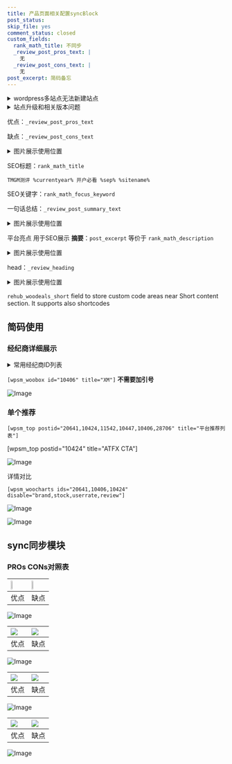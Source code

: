 ```yaml
---
title: 产品页面相关配置syncBlock
post_status: 
skip_file: yes
comment_status: closed
custom_fields:
  rank_math_title: 不同步
  _review_post_pros_text: |
    无
  _review_post_cons_text: |
    无
post_excerpt: 简码备忘
---
```

<details><summary>wordpress多站点无法新建站点</summary>

<li>和报错需要清理cookies一样的原因</li>
<li>wp-config.php里面<code>define( 'SUBDOMAIN_INSTALL', false );//子域名安装</code></li>
<li>新建子站点是用<code>define( 'SUBDOMAIN_INSTALL', true);//子域名安装</code> 完成以后，改成<code>false</code></li>
</details>

<details><summary>站点升级和相关版本问题</summary>

<p>wordpress：5.9.9
woocommerce：7.5.1
出现问题的地方：主题选项里面>><strong>Product layout >>compact style</strong></p>
<p>如何出现没有用过的字段 导致无法保存。先导出配置 然后进行修改，后面再次恢复即可。</p>
<p>出现部分字段无法显示时，需要返回默认布局后，对产品进行保存就好了。</p>
<p></p>
</details>

优点：`_review_post_pros_text`

缺点：`_review_post_cons_text`

<details><summary>图片展示使用位置</summary>

<img src="https://prod-files-secure.s3.us-west-2.amazonaws.com/39ed1227-6d7d-4570-be36-9ccd4a2c4241/f51d3d83-55d4-4bdf-9604-f37ec77ab556/Untitled.png?X-Amz-Algorithm=AWS4-HMAC-SHA256&X-Amz-Content-Sha256=UNSIGNED-PAYLOAD&X-Amz-Credential=ASIAZI2LB466V4P5UYDF%2F20250411%2Fus-west-2%2Fs3%2Faws4_request&X-Amz-Date=20250411T105519Z&X-Amz-Expires=3600&X-Amz-Security-Token=IQoJb3JpZ2luX2VjEEIaCXVzLXdlc3QtMiJIMEYCIQD4na0U0Ko6F6%2BA8tbgioQhfOM3vZF7OuFZ62N77aeZ0gIhAOBURObaXq5Dh%2Bo8N9TWulrQVAyk9IIeWo7zwH%2BxgLrpKogECLv%2F%2F%2F%2F%2F%2F%2F%2F%2F%2FwEQABoMNjM3NDIzMTgzODA1IgxLunVRQy7KrW0d%2Busq3AMO1XWtvlv2%2BxQEDBR9gk9lO7QaQktv7iZDeC39Fn1aT5gYII8JmBGf84ZTPFX8ZcE5Fyz%2FYNxT8GunO58%2BkuspDdcaR8AkpHWZgaGDLA45ZADLxm8%2BzLdk2IRzetZuOZXlhsk0C8UQBtVu9AuaaC2X9PloAMC0HdAuffdiCBwjC%2FuiL22t%2Faerequ9du7GtJDhQo1Hah9kxT09I3xo4cRFRMLJZF9CytLNGkR5rpfEJAPSHcLRyVc56BECVVNjEzKfRP2xBDAkfQvxubhntgzjsQ4eZZ%2FEhiEpqs%2F8dCF1W6%2BrzbQ7ziIBhJFuZHhH01M1IMx0WBkTvQrKR1keUs02UZK1K8m%2BzIM9VuYFIVsZFSnpq62d3ixWy2heMA20NF7uE9BDgml4JmfIb1reo5zZaJscUYGbxc3B8JzZEVxKeAqk6T3Zi%2BjLkOoBNE9pkf0fwT5xtC5ylMbToAG6KKtyQx6pcgSdEACA9Y%2FMni5qDwx3woQjgZe1DrRftLUZWYvro6sMMmoAiphs86g5hQ9ur9nxi%2Fl%2F96g4Mi6rgX3vgI9L1e%2BGY4iY2%2B9RIUFjWzhc3K%2FeUeKJySwyPsD2ZyUHtppYPrRX2gMhrEdRWBt8xcIwNn63waIFkjr5HDC5yeO%2FBjqkAQGUWXL28XYStBmgwLAbu5mkuklFeewSMmTdKDLH9UkHfRAT3EuPkIpOSXyGeIvXIWCYOdCnghkKhWuVE9BwlD0%2BuNjYWmZGtvZ4xIF99jQoosIYkhhN7L5u3WIhfZyEulivoWWdQZIu%2Fh1lQghPyYfjL3ERKkMrF%2BEra56uJ4VDfHTFlk%2BluPRYlCy2BjkC%2FSvk9sJL6g5JQDUHU%2Fkqzg74hdMs&X-Amz-Signature=663fcf712751e6acf7c409d9363304bb0a4fc1c53ed04b63a48ec034a2e0a7e9&X-Amz-SignedHeaders=host&x-id=GetObject" alt="Image">
</details>

SEO标题：`rank_math_title`

`TMGM测评 %currentyear% 开户必看 %sep% %sitename%`

SEO关键字：`rank_math_focus_keyword`

一句话总结：`_review_post_summary_text`

<details><summary>图片展示使用位置</summary>

<img src="https://prod-files-secure.s3.us-west-2.amazonaws.com/39ed1227-6d7d-4570-be36-9ccd4a2c4241/4b96a922-296c-4f4e-8630-d1c870cbce01/Untitled.png?X-Amz-Algorithm=AWS4-HMAC-SHA256&X-Amz-Content-Sha256=UNSIGNED-PAYLOAD&X-Amz-Credential=ASIAZI2LB466XTDOZ63K%2F20250411%2Fus-west-2%2Fs3%2Faws4_request&X-Amz-Date=20250411T105519Z&X-Amz-Expires=3600&X-Amz-Security-Token=IQoJb3JpZ2luX2VjEEIaCXVzLXdlc3QtMiJGMEQCIAecYLLbO2TKFxAhSkJhnljy%2Fe77SHE%2FKkGEns0IqKNCAiALna4Gl3RIiDGzbo%2BRgv3ICB6fn6dxo9jSrIv73K0WeyqIBAi7%2F%2F%2F%2F%2F%2F%2F%2F%2F%2F8BEAAaDDYzNzQyMzE4MzgwNSIMXCJBroD2ZwT22KHSKtwDwmI2%2BXkJfRFaQeNyqW1QihgLPyMLYZdxS0m3edsVPJWLTRWrjYN7r9MPHKtvIPCNtEgqWdKX6XwsfGwA7T1LcVWb6F%2FJ%2FlheUMKbqZBSW5QWYDjJQUz2dbZK%2Bcp93U1Lb2CRgLzFrZSXhhfDPaMwvA9giEoqIAXuFyS02ZIj9ISKEuwfR6udtg0vmG639IsHvs8TOgo1j09iActyjDf6RbWWq1W7mmh6aeEGJJxR4l57eWcANj75C1T1OAfmyX2JUbWzdivVCgU2Wq0uPq35MF4BYDGPMv941jHKdh%2FyX0q3wxBt3y3bjUq2XYdJNXFIj0OYUZ%2B33xIH%2Fioed4KWPftMuJwQR8Lkmqrk7XWA1b4BTFgDxgEBoA3Yhp1EecoFimBCZbFIx6V%2BDstDC97eCnutPj%2F%2BLZiXjl%2BfAjMLCRkZXMMMkFB1MPyYv2ZB6r1awVVonGsLtntER%2B6JWAsaubBSa9gWQ%2BwIpB8VZB3mRWIGCcWdGifNAkEHKdaUfYCEVnDRpyKzb1GDP4TYsGK6%2FyjE%2F4E4WbNscSFmbVZd8X5kzmbUHbVnJdXRXeAwWuSw8IR8Yf%2FKbkHWhsnKmoTyv5bfOyJZsruTMW4A7N0PyuCWTFk%2FbtGZfODM%2B0IwysnjvwY6pgGGR9IEur388O8Trb54zdBnrNrVSOEJzPHtso9jja3P8Ucd9TICL%2BCcAJo8hSTMec71mpYP8jB0s4O94p5wJZNwnwGxUvsMuoZQ2LE5cVFIcg5AK0kmTClQ5aN%2F53pWe4hzNZQ2Ca4cPGpsQrUOtD6rZgUueABhbEdV8eikJ88qTIH96VaW1m9iDbiKfQAT5c2p9CFkod0E9MNqbaFN7dmNLZUKspWg&X-Amz-Signature=1ba2b34b58ef8970c2b288683aa99baf44f1f3e3edf0f9e808fb4be63c7f9578&X-Amz-SignedHeaders=host&x-id=GetObject" alt="Image">
</details>

平台亮点 用于SEO展示 **摘要**：`post_excerpt`  等价于 `rank_math_description`

<details><summary>图片展示使用位置</summary>

<img src="https://prod-files-secure.s3.us-west-2.amazonaws.com/39ed1227-6d7d-4570-be36-9ccd4a2c4241/1ee11f63-b60a-4dfe-a7a7-d58ff23b5d88/Untitled.png?X-Amz-Algorithm=AWS4-HMAC-SHA256&X-Amz-Content-Sha256=UNSIGNED-PAYLOAD&X-Amz-Credential=ASIAZI2LB4664NXCWGEB%2F20250411%2Fus-west-2%2Fs3%2Faws4_request&X-Amz-Date=20250411T105520Z&X-Amz-Expires=3600&X-Amz-Security-Token=IQoJb3JpZ2luX2VjEEIaCXVzLXdlc3QtMiJGMEQCIHNscg%2FkBfjB7N1oMlTJldV1EkAnGiENp6FYtkpwOuoOAiAB54PM8EYXEKKGwjG7hT1rf5uKCXVLeKEMum3dcobFaCqIBAi7%2F%2F%2F%2F%2F%2F%2F%2F%2F%2F8BEAAaDDYzNzQyMzE4MzgwNSIMlgzl4dfXrHQ9EmJLKtwDAmMqpQND1Qy4cjLJx3QA4QZNqEl4PnevpsqnHaE9x0Pqw16ZNd9k9ji6zobvg1mCMCcMs7PEGYMA0HQWRDWXLSWLOSzC3T196mvXwCCGJlF6%2BGu8KF6G%2BVJ5ypHkyoUEDajENWVyGD1lmZHX%2FtBKcpI13vakOve48zbZ9xrZ3tFQ9QNFTLrxqvX7l8cb3hYDL8T58DR6SqxhqvfNLTfT81TCRok118zPLZkissQWCkJpeMtbthg9ZPC8N%2F%2Bc5NXlIfGf2LW167EjJUpOM%2FapDMdsGgOcbaw6uUBhPpkqhmQ3mxktKbU0x0IxXQlSQZoAQn6BMzw%2BMkFEU9aE7qcmbCeIrqt%2FvZ1oilL1oIXtLww%2BS%2BBkX48hbTBN3nYYrNyINLvfInL2z%2BN4YKTULsDeDdpzN1KCOYfuZR34xkhpQ0HizttpX7ntCPZp6Dkluk958Rj98beIteDxYegpDOgCY7KeXEIyg2U2OVVbzMUpSeShleb8hBpkx9S4BI%2Fhb2rJu%2FZj6aHNbva486BSdvZ8nLB50xplIb5XBnad5MlObpyVh0EzOg01XeD7kRqjihQJyFZhiLHPy3rf7YienQKXjT%2BFsVgXGc4GT777YAyJWTYZ6TnTDIWgxzGOelEwv8njvwY6pgE%2FLagtq8T9kGs8pDZuicAuhW6FIkBtNfcntM7OPfrh6KpUdI%2BnO0eTFUx66x%2BYm5scMw1F%2FX95xnnaEwD%2Bua8tOMcXrdREfTXqvCIc93iqjANOF1wMNJxQIoNDKMA2jH9zUbAXd21oSUy%2BzQco7E0nu9m1jQW0s9vnUkMzt28KXPubclGm8B32TO6ZNPiP3J3YQagfeGMD7K5cpEbOpn5O3olFejak&X-Amz-Signature=ada5dfd9d53ddc91d1f373fc68abcc8d83b012431dfce5a9360a15d77aad0d49&X-Amz-SignedHeaders=host&x-id=GetObject" alt="Image">
<img src="https://prod-files-secure.s3.us-west-2.amazonaws.com/39ed1227-6d7d-4570-be36-9ccd4a2c4241/ad4118b5-78d8-4fbe-801e-3b29b5d99c01/Untitled.png?X-Amz-Algorithm=AWS4-HMAC-SHA256&X-Amz-Content-Sha256=UNSIGNED-PAYLOAD&X-Amz-Credential=ASIAZI2LB4664NXCWGEB%2F20250411%2Fus-west-2%2Fs3%2Faws4_request&X-Amz-Date=20250411T105520Z&X-Amz-Expires=3600&X-Amz-Security-Token=IQoJb3JpZ2luX2VjEEIaCXVzLXdlc3QtMiJGMEQCIHNscg%2FkBfjB7N1oMlTJldV1EkAnGiENp6FYtkpwOuoOAiAB54PM8EYXEKKGwjG7hT1rf5uKCXVLeKEMum3dcobFaCqIBAi7%2F%2F%2F%2F%2F%2F%2F%2F%2F%2F8BEAAaDDYzNzQyMzE4MzgwNSIMlgzl4dfXrHQ9EmJLKtwDAmMqpQND1Qy4cjLJx3QA4QZNqEl4PnevpsqnHaE9x0Pqw16ZNd9k9ji6zobvg1mCMCcMs7PEGYMA0HQWRDWXLSWLOSzC3T196mvXwCCGJlF6%2BGu8KF6G%2BVJ5ypHkyoUEDajENWVyGD1lmZHX%2FtBKcpI13vakOve48zbZ9xrZ3tFQ9QNFTLrxqvX7l8cb3hYDL8T58DR6SqxhqvfNLTfT81TCRok118zPLZkissQWCkJpeMtbthg9ZPC8N%2F%2Bc5NXlIfGf2LW167EjJUpOM%2FapDMdsGgOcbaw6uUBhPpkqhmQ3mxktKbU0x0IxXQlSQZoAQn6BMzw%2BMkFEU9aE7qcmbCeIrqt%2FvZ1oilL1oIXtLww%2BS%2BBkX48hbTBN3nYYrNyINLvfInL2z%2BN4YKTULsDeDdpzN1KCOYfuZR34xkhpQ0HizttpX7ntCPZp6Dkluk958Rj98beIteDxYegpDOgCY7KeXEIyg2U2OVVbzMUpSeShleb8hBpkx9S4BI%2Fhb2rJu%2FZj6aHNbva486BSdvZ8nLB50xplIb5XBnad5MlObpyVh0EzOg01XeD7kRqjihQJyFZhiLHPy3rf7YienQKXjT%2BFsVgXGc4GT777YAyJWTYZ6TnTDIWgxzGOelEwv8njvwY6pgE%2FLagtq8T9kGs8pDZuicAuhW6FIkBtNfcntM7OPfrh6KpUdI%2BnO0eTFUx66x%2BYm5scMw1F%2FX95xnnaEwD%2Bua8tOMcXrdREfTXqvCIc93iqjANOF1wMNJxQIoNDKMA2jH9zUbAXd21oSUy%2BzQco7E0nu9m1jQW0s9vnUkMzt28KXPubclGm8B32TO6ZNPiP3J3YQagfeGMD7K5cpEbOpn5O3olFejak&X-Amz-Signature=c72ee60e7bbf54d89e407059164b634cde7905d6757f0e22d2da5ff3f712bdf4&X-Amz-SignedHeaders=host&x-id=GetObject" alt="Image">
<img src="https://prod-files-secure.s3.us-west-2.amazonaws.com/39ed1227-6d7d-4570-be36-9ccd4a2c4241/a38cf7c9-a79c-4b64-9e94-13589fe0758b/Untitled.png?X-Amz-Algorithm=AWS4-HMAC-SHA256&X-Amz-Content-Sha256=UNSIGNED-PAYLOAD&X-Amz-Credential=ASIAZI2LB4664NXCWGEB%2F20250411%2Fus-west-2%2Fs3%2Faws4_request&X-Amz-Date=20250411T105520Z&X-Amz-Expires=3600&X-Amz-Security-Token=IQoJb3JpZ2luX2VjEEIaCXVzLXdlc3QtMiJGMEQCIHNscg%2FkBfjB7N1oMlTJldV1EkAnGiENp6FYtkpwOuoOAiAB54PM8EYXEKKGwjG7hT1rf5uKCXVLeKEMum3dcobFaCqIBAi7%2F%2F%2F%2F%2F%2F%2F%2F%2F%2F8BEAAaDDYzNzQyMzE4MzgwNSIMlgzl4dfXrHQ9EmJLKtwDAmMqpQND1Qy4cjLJx3QA4QZNqEl4PnevpsqnHaE9x0Pqw16ZNd9k9ji6zobvg1mCMCcMs7PEGYMA0HQWRDWXLSWLOSzC3T196mvXwCCGJlF6%2BGu8KF6G%2BVJ5ypHkyoUEDajENWVyGD1lmZHX%2FtBKcpI13vakOve48zbZ9xrZ3tFQ9QNFTLrxqvX7l8cb3hYDL8T58DR6SqxhqvfNLTfT81TCRok118zPLZkissQWCkJpeMtbthg9ZPC8N%2F%2Bc5NXlIfGf2LW167EjJUpOM%2FapDMdsGgOcbaw6uUBhPpkqhmQ3mxktKbU0x0IxXQlSQZoAQn6BMzw%2BMkFEU9aE7qcmbCeIrqt%2FvZ1oilL1oIXtLww%2BS%2BBkX48hbTBN3nYYrNyINLvfInL2z%2BN4YKTULsDeDdpzN1KCOYfuZR34xkhpQ0HizttpX7ntCPZp6Dkluk958Rj98beIteDxYegpDOgCY7KeXEIyg2U2OVVbzMUpSeShleb8hBpkx9S4BI%2Fhb2rJu%2FZj6aHNbva486BSdvZ8nLB50xplIb5XBnad5MlObpyVh0EzOg01XeD7kRqjihQJyFZhiLHPy3rf7YienQKXjT%2BFsVgXGc4GT777YAyJWTYZ6TnTDIWgxzGOelEwv8njvwY6pgE%2FLagtq8T9kGs8pDZuicAuhW6FIkBtNfcntM7OPfrh6KpUdI%2BnO0eTFUx66x%2BYm5scMw1F%2FX95xnnaEwD%2Bua8tOMcXrdREfTXqvCIc93iqjANOF1wMNJxQIoNDKMA2jH9zUbAXd21oSUy%2BzQco7E0nu9m1jQW0s9vnUkMzt28KXPubclGm8B32TO6ZNPiP3J3YQagfeGMD7K5cpEbOpn5O3olFejak&X-Amz-Signature=d672a0ea2b65697b2663d2a29dd7e33fd54525cb2c2a3ea44dce31f4e58bde68&X-Amz-SignedHeaders=host&x-id=GetObject" alt="Image">
<img src="https://prod-files-secure.s3.us-west-2.amazonaws.com/39ed1227-6d7d-4570-be36-9ccd4a2c4241/7da6fc1e-d2ac-42ae-8c75-cb5749aa18f6/Untitled.png?X-Amz-Algorithm=AWS4-HMAC-SHA256&X-Amz-Content-Sha256=UNSIGNED-PAYLOAD&X-Amz-Credential=ASIAZI2LB4664NXCWGEB%2F20250411%2Fus-west-2%2Fs3%2Faws4_request&X-Amz-Date=20250411T105520Z&X-Amz-Expires=3600&X-Amz-Security-Token=IQoJb3JpZ2luX2VjEEIaCXVzLXdlc3QtMiJGMEQCIHNscg%2FkBfjB7N1oMlTJldV1EkAnGiENp6FYtkpwOuoOAiAB54PM8EYXEKKGwjG7hT1rf5uKCXVLeKEMum3dcobFaCqIBAi7%2F%2F%2F%2F%2F%2F%2F%2F%2F%2F8BEAAaDDYzNzQyMzE4MzgwNSIMlgzl4dfXrHQ9EmJLKtwDAmMqpQND1Qy4cjLJx3QA4QZNqEl4PnevpsqnHaE9x0Pqw16ZNd9k9ji6zobvg1mCMCcMs7PEGYMA0HQWRDWXLSWLOSzC3T196mvXwCCGJlF6%2BGu8KF6G%2BVJ5ypHkyoUEDajENWVyGD1lmZHX%2FtBKcpI13vakOve48zbZ9xrZ3tFQ9QNFTLrxqvX7l8cb3hYDL8T58DR6SqxhqvfNLTfT81TCRok118zPLZkissQWCkJpeMtbthg9ZPC8N%2F%2Bc5NXlIfGf2LW167EjJUpOM%2FapDMdsGgOcbaw6uUBhPpkqhmQ3mxktKbU0x0IxXQlSQZoAQn6BMzw%2BMkFEU9aE7qcmbCeIrqt%2FvZ1oilL1oIXtLww%2BS%2BBkX48hbTBN3nYYrNyINLvfInL2z%2BN4YKTULsDeDdpzN1KCOYfuZR34xkhpQ0HizttpX7ntCPZp6Dkluk958Rj98beIteDxYegpDOgCY7KeXEIyg2U2OVVbzMUpSeShleb8hBpkx9S4BI%2Fhb2rJu%2FZj6aHNbva486BSdvZ8nLB50xplIb5XBnad5MlObpyVh0EzOg01XeD7kRqjihQJyFZhiLHPy3rf7YienQKXjT%2BFsVgXGc4GT777YAyJWTYZ6TnTDIWgxzGOelEwv8njvwY6pgE%2FLagtq8T9kGs8pDZuicAuhW6FIkBtNfcntM7OPfrh6KpUdI%2BnO0eTFUx66x%2BYm5scMw1F%2FX95xnnaEwD%2Bua8tOMcXrdREfTXqvCIc93iqjANOF1wMNJxQIoNDKMA2jH9zUbAXd21oSUy%2BzQco7E0nu9m1jQW0s9vnUkMzt28KXPubclGm8B32TO6ZNPiP3J3YQagfeGMD7K5cpEbOpn5O3olFejak&X-Amz-Signature=f4ce42ae2492af8fd9a35142234e428a4adc21def4ebdbfe38b27b8c17e146c1&X-Amz-SignedHeaders=host&x-id=GetObject" alt="Image">
<img src="https://prod-files-secure.s3.us-west-2.amazonaws.com/39ed1227-6d7d-4570-be36-9ccd4a2c4241/7e97f40a-eaee-47f5-b2f9-475f96808fa7/Untitled.png?X-Amz-Algorithm=AWS4-HMAC-SHA256&X-Amz-Content-Sha256=UNSIGNED-PAYLOAD&X-Amz-Credential=ASIAZI2LB4664NXCWGEB%2F20250411%2Fus-west-2%2Fs3%2Faws4_request&X-Amz-Date=20250411T105520Z&X-Amz-Expires=3600&X-Amz-Security-Token=IQoJb3JpZ2luX2VjEEIaCXVzLXdlc3QtMiJGMEQCIHNscg%2FkBfjB7N1oMlTJldV1EkAnGiENp6FYtkpwOuoOAiAB54PM8EYXEKKGwjG7hT1rf5uKCXVLeKEMum3dcobFaCqIBAi7%2F%2F%2F%2F%2F%2F%2F%2F%2F%2F8BEAAaDDYzNzQyMzE4MzgwNSIMlgzl4dfXrHQ9EmJLKtwDAmMqpQND1Qy4cjLJx3QA4QZNqEl4PnevpsqnHaE9x0Pqw16ZNd9k9ji6zobvg1mCMCcMs7PEGYMA0HQWRDWXLSWLOSzC3T196mvXwCCGJlF6%2BGu8KF6G%2BVJ5ypHkyoUEDajENWVyGD1lmZHX%2FtBKcpI13vakOve48zbZ9xrZ3tFQ9QNFTLrxqvX7l8cb3hYDL8T58DR6SqxhqvfNLTfT81TCRok118zPLZkissQWCkJpeMtbthg9ZPC8N%2F%2Bc5NXlIfGf2LW167EjJUpOM%2FapDMdsGgOcbaw6uUBhPpkqhmQ3mxktKbU0x0IxXQlSQZoAQn6BMzw%2BMkFEU9aE7qcmbCeIrqt%2FvZ1oilL1oIXtLww%2BS%2BBkX48hbTBN3nYYrNyINLvfInL2z%2BN4YKTULsDeDdpzN1KCOYfuZR34xkhpQ0HizttpX7ntCPZp6Dkluk958Rj98beIteDxYegpDOgCY7KeXEIyg2U2OVVbzMUpSeShleb8hBpkx9S4BI%2Fhb2rJu%2FZj6aHNbva486BSdvZ8nLB50xplIb5XBnad5MlObpyVh0EzOg01XeD7kRqjihQJyFZhiLHPy3rf7YienQKXjT%2BFsVgXGc4GT777YAyJWTYZ6TnTDIWgxzGOelEwv8njvwY6pgE%2FLagtq8T9kGs8pDZuicAuhW6FIkBtNfcntM7OPfrh6KpUdI%2BnO0eTFUx66x%2BYm5scMw1F%2FX95xnnaEwD%2Bua8tOMcXrdREfTXqvCIc93iqjANOF1wMNJxQIoNDKMA2jH9zUbAXd21oSUy%2BzQco7E0nu9m1jQW0s9vnUkMzt28KXPubclGm8B32TO6ZNPiP3J3YQagfeGMD7K5cpEbOpn5O3olFejak&X-Amz-Signature=e614404f90826f0310f166901c3d9de70dacfdb4242138fdadffbf5ea02602d9&X-Amz-SignedHeaders=host&x-id=GetObject" alt="Image">
</details>

head：`_review_heading`

<details><summary>图片展示使用位置</summary>

<img src="https://prod-files-secure.s3.us-west-2.amazonaws.com/39ed1227-6d7d-4570-be36-9ccd4a2c4241/3a4650ad-9887-415c-889a-edd51fa54f27/Untitled.png?X-Amz-Algorithm=AWS4-HMAC-SHA256&X-Amz-Content-Sha256=UNSIGNED-PAYLOAD&X-Amz-Credential=ASIAZI2LB4663OZEKBWG%2F20250411%2Fus-west-2%2Fs3%2Faws4_request&X-Amz-Date=20250411T105520Z&X-Amz-Expires=3600&X-Amz-Security-Token=IQoJb3JpZ2luX2VjEEIaCXVzLXdlc3QtMiJHMEUCIQC9%2FO947LCEKwCsvKP%2FkN40JWD6qylqdpG6ii3cCAz85QIgMvPO5esyoQar7rXua5oSwDgTGtRz%2B3UcFDlKo2XX4EEqiAQIu%2F%2F%2F%2F%2F%2F%2F%2F%2F%2F%2FARAAGgw2Mzc0MjMxODM4MDUiDBp8IPjch3HYhdgpiircA0Dc17vwofGNFcXJyEPjAR5PfxJePPQdoG5NDKm%2FJBWHGfPhtPdzPnY7qrDETdE1XDNiAvrYHZnmxWuoCS9lxJajfdtCE6trnJxgLEXiZmUI1smlQvu6197bODNmeWFaO8jhtC66vqDyH856yzIvh7ZIDQeFS4pDGwv%2BgIlyJ6mdpsh4K6Ngh9jW4EJO4a7fngdlZefAZU%2BXJxaNROp6zgKPqkucouOhxyfOYcY2rh4mpkOyaLSZDlOelrHkzXtdtbJHCef0J92UDRdVTowUFLt%2BaKUQ3ncm5YGzDoLYNuiSGPV%2BY3bvhJqKj6bfsryykFTsOR3Lc92VB4Gv6SeJvoJteSvYI1Vhj1%2F2EebQMUxgxYFMg12MH3Havjutn%2FkKRj0zrw5Obr0inZ9gyCLueCZVsY3xgiTxjGZ%2FzlsPedDQpZQjixjaK4mC5jla7X2EY996ux5rZmlEMzCwJk1TRhaXEBGcqFcBu9FIXt0WI6yRHd58jpLxB7adqD2%2Bc7ZKZjWQxXi%2BZsIy0Uq7zyu3K%2FZOkwi%2B8VLo0vMKYUQL3Ug%2BPnh7jSwb9XjWfByTg44tEx4lUidSNZ2KQqTsHEnUk%2BvoT21QFzMQWoh%2B4a3iQbiuCHpLQ8VaLu5oW6AuMIrJ478GOqUBT8CsuDINARc3crC8eKvZRwAuOPCdD%2Fs5i0EuYWTNVu04N5%2BZTsB3H3KmvzxnbE0aOsiCc49gjra%2BrdYqT420bEcjsXfg2pBH8pz3fK%2Fs1d8Rf%2FuTY4UcPLnJ3NG6tBu6qyrvlJubkA7MRNvqldqOahgzQe%2B4T7bhfW8fl%2BtPvTZ86AIojuobE304psYbrpiyY0%2FFvs%2BYqBv1QGn17bg9m7GWqkL1&X-Amz-Signature=96ef342a21e76b6cfc864f3419838ea2749cbf68439b2e88d5df884a914a10ab&X-Amz-SignedHeaders=host&x-id=GetObject" alt="Image">
</details>

`rehub_woodeals_short`	field to store custom code areas near Short content section. It supports also shortcodes



## 简码使用

### 经纪商详细展示

<details><summary>常用经纪商ID列表</summary>

<pre><code class="php">嘉盛 ===> 20641  [wpsm_woobox id="20641" title="嘉盛"]
易信easymarkets ===> 11542  [wpsm_woobox id="11542" title="易信easymarkets"]
ATFX外汇 ===> 10424  [wpsm_woobox id="10424" title="ATFX"]
XM ===> 10406  [wpsm_woobox id="10406" title="XM"]
TMGM ===> 29622  [wpsm_woobox id="29622" title="TMGM"]
HYCM ===> 10447  [wpsm_woobox id="10447" title="HYCM"]
fpmarkets澳福外汇 ===> 20639  [wpsm_woobox id="20639" title="fpmarkets澳福外汇"]</code></pre>
</details>

`[wpsm_woobox id="10406" title="XM"]` **不需要加引号**

![Image](https://prod-files-secure.s3.us-west-2.amazonaws.com/39ed1227-6d7d-4570-be36-9ccd4a2c4241/4f898f9d-0fa7-4e43-acd3-ac6bc7be575a/Untitled.png?X-Amz-Algorithm=AWS4-HMAC-SHA256&X-Amz-Content-Sha256=UNSIGNED-PAYLOAD&X-Amz-Credential=ASIAZI2LB4663VK6C7TJ%2F20250411%2Fus-west-2%2Fs3%2Faws4_request&X-Amz-Date=20250411T105517Z&X-Amz-Expires=3600&X-Amz-Security-Token=IQoJb3JpZ2luX2VjEEIaCXVzLXdlc3QtMiJHMEUCIFICxHc2ade3%2F%2FvXhXSGrnz4bM3IpO77vI%2BEczE%2BQQQ1AiEAtt7XjbfeP5p1xm9EruEoIeh0MGgKe7w3VKoxBi2gCo4qiAQIu%2F%2F%2F%2F%2F%2F%2F%2F%2F%2F%2FARAAGgw2Mzc0MjMxODM4MDUiDP7l1v11P0lP4vnBByrcA0oaiyT%2BD%2FJRWWzwI2AOh4lD3LSU%2Far5qJhvTIvCzzN6xhfy%2FyzKiKA6DwbYOK99IRs2R1J3o0qbymuX98JaKHWuakBAJiqhwPE3Ps%2FxLeVLGPMVOlzoPeATPTlHH0QGAfPAF9wxsCx1h9f%2FKg%2FmvyE4Q0N4UZDDRFJjnBNzGh%2B5WNkGQ7gIZe3ungBpust50yea8cbydgScMAgl3vhqKqTGUPc4B1N72o5TFWSCB3u0gMgguOkWh6y0RpGDupsIoqAdMriQ4eYBP%2F0tBWT5oM%2Fj4bPGxzK7YYQ5D9BUzr9Wc4mWBzsw%2BuZjzfZ%2FlWg0w9Feu8eVRRvPPaQaBjCIs19AMSXfFgrnu26qZiLn340NVq2mKgzyx0A5l854zFk0i%2FsNlR%2BVLeYwJ7rL0jC3WmHG238OJQmK0v37h3iP%2BmwgPpjkDAJ6rgUKaXLIWhnp1WKrTpscRJa0OrA%2BZeUP7NBt73gsj8IZ11T%2BU%2Fj6w7FqT3JC2rPCwNpb5zPykVhA6EmBj115AWP%2BbRNrezUL7kxKGbDWa3mlOSazI63mhRmQups1W74nywthtN65aw8hMNMc4tW2j9n34%2BuexsPSk%2FPJJ%2BeFdGJmma1sEPZVA7v1rJGDN1dlzfJq%2FZz5MIvJ478GOqUBjL1oe%2FN5mzxV3LxRBKfy5GJoclKZFgs%2BWzOBwGTtDnMBj%2BJHUu8wQXFWwWly%2B%2FKSuw8UK4Q4juqop9y4AqQi2ZXmKP79GTKvgvEdHXFbAZ84VvyoLkR30E43MSDJFM6wkBB8RQ0Ji1kSFDISv%2FIoFMBRgBqkAMXuJdaWTxEGIzGLAUQq4B6RUo25JPANM0J9Xy211g6Z1fiyyWjoi2QPviYulsay&X-Amz-Signature=631f125f6f6dc77f2442ff97a741408248e6f4a0e4b64068e59e7e6c4fb0cf24&X-Amz-SignedHeaders=host&x-id=GetObject)

### 单个推荐
`[wpsm_top postid="20641,10424,11542,10447,10406,28706" title="平台推荐列表"]`

[wpsm_top postid="10424" title="ATFX CTA"]

![Image](https://prod-files-secure.s3.us-west-2.amazonaws.com/39ed1227-6d7d-4570-be36-9ccd4a2c4241/5ac620dc-51a8-48b6-b55d-91f47299193c/Untitled.png?X-Amz-Algorithm=AWS4-HMAC-SHA256&X-Amz-Content-Sha256=UNSIGNED-PAYLOAD&X-Amz-Credential=ASIAZI2LB4663VK6C7TJ%2F20250411%2Fus-west-2%2Fs3%2Faws4_request&X-Amz-Date=20250411T105517Z&X-Amz-Expires=3600&X-Amz-Security-Token=IQoJb3JpZ2luX2VjEEIaCXVzLXdlc3QtMiJHMEUCIFICxHc2ade3%2F%2FvXhXSGrnz4bM3IpO77vI%2BEczE%2BQQQ1AiEAtt7XjbfeP5p1xm9EruEoIeh0MGgKe7w3VKoxBi2gCo4qiAQIu%2F%2F%2F%2F%2F%2F%2F%2F%2F%2F%2FARAAGgw2Mzc0MjMxODM4MDUiDP7l1v11P0lP4vnBByrcA0oaiyT%2BD%2FJRWWzwI2AOh4lD3LSU%2Far5qJhvTIvCzzN6xhfy%2FyzKiKA6DwbYOK99IRs2R1J3o0qbymuX98JaKHWuakBAJiqhwPE3Ps%2FxLeVLGPMVOlzoPeATPTlHH0QGAfPAF9wxsCx1h9f%2FKg%2FmvyE4Q0N4UZDDRFJjnBNzGh%2B5WNkGQ7gIZe3ungBpust50yea8cbydgScMAgl3vhqKqTGUPc4B1N72o5TFWSCB3u0gMgguOkWh6y0RpGDupsIoqAdMriQ4eYBP%2F0tBWT5oM%2Fj4bPGxzK7YYQ5D9BUzr9Wc4mWBzsw%2BuZjzfZ%2FlWg0w9Feu8eVRRvPPaQaBjCIs19AMSXfFgrnu26qZiLn340NVq2mKgzyx0A5l854zFk0i%2FsNlR%2BVLeYwJ7rL0jC3WmHG238OJQmK0v37h3iP%2BmwgPpjkDAJ6rgUKaXLIWhnp1WKrTpscRJa0OrA%2BZeUP7NBt73gsj8IZ11T%2BU%2Fj6w7FqT3JC2rPCwNpb5zPykVhA6EmBj115AWP%2BbRNrezUL7kxKGbDWa3mlOSazI63mhRmQups1W74nywthtN65aw8hMNMc4tW2j9n34%2BuexsPSk%2FPJJ%2BeFdGJmma1sEPZVA7v1rJGDN1dlzfJq%2FZz5MIvJ478GOqUBjL1oe%2FN5mzxV3LxRBKfy5GJoclKZFgs%2BWzOBwGTtDnMBj%2BJHUu8wQXFWwWly%2B%2FKSuw8UK4Q4juqop9y4AqQi2ZXmKP79GTKvgvEdHXFbAZ84VvyoLkR30E43MSDJFM6wkBB8RQ0Ji1kSFDISv%2FIoFMBRgBqkAMXuJdaWTxEGIzGLAUQq4B6RUo25JPANM0J9Xy211g6Z1fiyyWjoi2QPviYulsay&X-Amz-Signature=b71c3134e03b48543dafefcbd06f671309e484e861fb9feff9d8678f2d6f0120&X-Amz-SignedHeaders=host&x-id=GetObject)

详情对比

`[wpsm_woocharts ids="20641,10406,10424" disable="brand,stock,userrate,review"]`

![Image](https://prod-files-secure.s3.us-west-2.amazonaws.com/39ed1227-6d7d-4570-be36-9ccd4a2c4241/bf3ba45f-b9f3-4295-8aef-b4a495fd25f4/Untitled.png?X-Amz-Algorithm=AWS4-HMAC-SHA256&X-Amz-Content-Sha256=UNSIGNED-PAYLOAD&X-Amz-Credential=ASIAZI2LB4663VK6C7TJ%2F20250411%2Fus-west-2%2Fs3%2Faws4_request&X-Amz-Date=20250411T105517Z&X-Amz-Expires=3600&X-Amz-Security-Token=IQoJb3JpZ2luX2VjEEIaCXVzLXdlc3QtMiJHMEUCIFICxHc2ade3%2F%2FvXhXSGrnz4bM3IpO77vI%2BEczE%2BQQQ1AiEAtt7XjbfeP5p1xm9EruEoIeh0MGgKe7w3VKoxBi2gCo4qiAQIu%2F%2F%2F%2F%2F%2F%2F%2F%2F%2F%2FARAAGgw2Mzc0MjMxODM4MDUiDP7l1v11P0lP4vnBByrcA0oaiyT%2BD%2FJRWWzwI2AOh4lD3LSU%2Far5qJhvTIvCzzN6xhfy%2FyzKiKA6DwbYOK99IRs2R1J3o0qbymuX98JaKHWuakBAJiqhwPE3Ps%2FxLeVLGPMVOlzoPeATPTlHH0QGAfPAF9wxsCx1h9f%2FKg%2FmvyE4Q0N4UZDDRFJjnBNzGh%2B5WNkGQ7gIZe3ungBpust50yea8cbydgScMAgl3vhqKqTGUPc4B1N72o5TFWSCB3u0gMgguOkWh6y0RpGDupsIoqAdMriQ4eYBP%2F0tBWT5oM%2Fj4bPGxzK7YYQ5D9BUzr9Wc4mWBzsw%2BuZjzfZ%2FlWg0w9Feu8eVRRvPPaQaBjCIs19AMSXfFgrnu26qZiLn340NVq2mKgzyx0A5l854zFk0i%2FsNlR%2BVLeYwJ7rL0jC3WmHG238OJQmK0v37h3iP%2BmwgPpjkDAJ6rgUKaXLIWhnp1WKrTpscRJa0OrA%2BZeUP7NBt73gsj8IZ11T%2BU%2Fj6w7FqT3JC2rPCwNpb5zPykVhA6EmBj115AWP%2BbRNrezUL7kxKGbDWa3mlOSazI63mhRmQups1W74nywthtN65aw8hMNMc4tW2j9n34%2BuexsPSk%2FPJJ%2BeFdGJmma1sEPZVA7v1rJGDN1dlzfJq%2FZz5MIvJ478GOqUBjL1oe%2FN5mzxV3LxRBKfy5GJoclKZFgs%2BWzOBwGTtDnMBj%2BJHUu8wQXFWwWly%2B%2FKSuw8UK4Q4juqop9y4AqQi2ZXmKP79GTKvgvEdHXFbAZ84VvyoLkR30E43MSDJFM6wkBB8RQ0Ji1kSFDISv%2FIoFMBRgBqkAMXuJdaWTxEGIzGLAUQq4B6RUo25JPANM0J9Xy211g6Z1fiyyWjoi2QPviYulsay&X-Amz-Signature=5a5372e51e5f0e1d3463523e5c603bf7eeaa1feac9a90a64f52a8d4f6793d600&X-Amz-SignedHeaders=host&x-id=GetObject)

![Image](https://prod-files-secure.s3.us-west-2.amazonaws.com/39ed1227-6d7d-4570-be36-9ccd4a2c4241/30bc56ef-f383-4b48-9768-2ebc9e436ec0/Untitled.png?X-Amz-Algorithm=AWS4-HMAC-SHA256&X-Amz-Content-Sha256=UNSIGNED-PAYLOAD&X-Amz-Credential=ASIAZI2LB4663VK6C7TJ%2F20250411%2Fus-west-2%2Fs3%2Faws4_request&X-Amz-Date=20250411T105517Z&X-Amz-Expires=3600&X-Amz-Security-Token=IQoJb3JpZ2luX2VjEEIaCXVzLXdlc3QtMiJHMEUCIFICxHc2ade3%2F%2FvXhXSGrnz4bM3IpO77vI%2BEczE%2BQQQ1AiEAtt7XjbfeP5p1xm9EruEoIeh0MGgKe7w3VKoxBi2gCo4qiAQIu%2F%2F%2F%2F%2F%2F%2F%2F%2F%2F%2FARAAGgw2Mzc0MjMxODM4MDUiDP7l1v11P0lP4vnBByrcA0oaiyT%2BD%2FJRWWzwI2AOh4lD3LSU%2Far5qJhvTIvCzzN6xhfy%2FyzKiKA6DwbYOK99IRs2R1J3o0qbymuX98JaKHWuakBAJiqhwPE3Ps%2FxLeVLGPMVOlzoPeATPTlHH0QGAfPAF9wxsCx1h9f%2FKg%2FmvyE4Q0N4UZDDRFJjnBNzGh%2B5WNkGQ7gIZe3ungBpust50yea8cbydgScMAgl3vhqKqTGUPc4B1N72o5TFWSCB3u0gMgguOkWh6y0RpGDupsIoqAdMriQ4eYBP%2F0tBWT5oM%2Fj4bPGxzK7YYQ5D9BUzr9Wc4mWBzsw%2BuZjzfZ%2FlWg0w9Feu8eVRRvPPaQaBjCIs19AMSXfFgrnu26qZiLn340NVq2mKgzyx0A5l854zFk0i%2FsNlR%2BVLeYwJ7rL0jC3WmHG238OJQmK0v37h3iP%2BmwgPpjkDAJ6rgUKaXLIWhnp1WKrTpscRJa0OrA%2BZeUP7NBt73gsj8IZ11T%2BU%2Fj6w7FqT3JC2rPCwNpb5zPykVhA6EmBj115AWP%2BbRNrezUL7kxKGbDWa3mlOSazI63mhRmQups1W74nywthtN65aw8hMNMc4tW2j9n34%2BuexsPSk%2FPJJ%2BeFdGJmma1sEPZVA7v1rJGDN1dlzfJq%2FZz5MIvJ478GOqUBjL1oe%2FN5mzxV3LxRBKfy5GJoclKZFgs%2BWzOBwGTtDnMBj%2BJHUu8wQXFWwWly%2B%2FKSuw8UK4Q4juqop9y4AqQi2ZXmKP79GTKvgvEdHXFbAZ84VvyoLkR30E43MSDJFM6wkBB8RQ0Ji1kSFDISv%2FIoFMBRgBqkAMXuJdaWTxEGIzGLAUQq4B6RUo25JPANM0J9Xy211g6Z1fiyyWjoi2QPviYulsay&X-Amz-Signature=a70d100332d6694b174c7750e050daa5d812d3f4fe86d8aec97bf922051b16e2&X-Amz-SignedHeaders=host&x-id=GetObject)

## sync同步模块

### PROs CONs对照表

| <img src="https://cdn.ifttt.fun/gh/jarlin8/OSS@main/icons/customize/pros.svg" height="auto" width="37.3%"> | <img src="https://cdn.ifttt.fun/gh/jarlin8/OSS@main/icons/customize/cons.svg" height="auto" width="28.8%"> |
| :--- | :--- |
| 优点 | 缺点 |

![Image](https://prod-files-secure.s3.us-west-2.amazonaws.com/39ed1227-6d7d-4570-be36-9ccd4a2c4241/8742b755-dfb5-4004-9a5f-d6e561664bd8/Untitled.png?X-Amz-Algorithm=AWS4-HMAC-SHA256&X-Amz-Content-Sha256=UNSIGNED-PAYLOAD&X-Amz-Credential=ASIAZI2LB4663VK6C7TJ%2F20250411%2Fus-west-2%2Fs3%2Faws4_request&X-Amz-Date=20250411T105517Z&X-Amz-Expires=3600&X-Amz-Security-Token=IQoJb3JpZ2luX2VjEEIaCXVzLXdlc3QtMiJHMEUCIFICxHc2ade3%2F%2FvXhXSGrnz4bM3IpO77vI%2BEczE%2BQQQ1AiEAtt7XjbfeP5p1xm9EruEoIeh0MGgKe7w3VKoxBi2gCo4qiAQIu%2F%2F%2F%2F%2F%2F%2F%2F%2F%2F%2FARAAGgw2Mzc0MjMxODM4MDUiDP7l1v11P0lP4vnBByrcA0oaiyT%2BD%2FJRWWzwI2AOh4lD3LSU%2Far5qJhvTIvCzzN6xhfy%2FyzKiKA6DwbYOK99IRs2R1J3o0qbymuX98JaKHWuakBAJiqhwPE3Ps%2FxLeVLGPMVOlzoPeATPTlHH0QGAfPAF9wxsCx1h9f%2FKg%2FmvyE4Q0N4UZDDRFJjnBNzGh%2B5WNkGQ7gIZe3ungBpust50yea8cbydgScMAgl3vhqKqTGUPc4B1N72o5TFWSCB3u0gMgguOkWh6y0RpGDupsIoqAdMriQ4eYBP%2F0tBWT5oM%2Fj4bPGxzK7YYQ5D9BUzr9Wc4mWBzsw%2BuZjzfZ%2FlWg0w9Feu8eVRRvPPaQaBjCIs19AMSXfFgrnu26qZiLn340NVq2mKgzyx0A5l854zFk0i%2FsNlR%2BVLeYwJ7rL0jC3WmHG238OJQmK0v37h3iP%2BmwgPpjkDAJ6rgUKaXLIWhnp1WKrTpscRJa0OrA%2BZeUP7NBt73gsj8IZ11T%2BU%2Fj6w7FqT3JC2rPCwNpb5zPykVhA6EmBj115AWP%2BbRNrezUL7kxKGbDWa3mlOSazI63mhRmQups1W74nywthtN65aw8hMNMc4tW2j9n34%2BuexsPSk%2FPJJ%2BeFdGJmma1sEPZVA7v1rJGDN1dlzfJq%2FZz5MIvJ478GOqUBjL1oe%2FN5mzxV3LxRBKfy5GJoclKZFgs%2BWzOBwGTtDnMBj%2BJHUu8wQXFWwWly%2B%2FKSuw8UK4Q4juqop9y4AqQi2ZXmKP79GTKvgvEdHXFbAZ84VvyoLkR30E43MSDJFM6wkBB8RQ0Ji1kSFDISv%2FIoFMBRgBqkAMXuJdaWTxEGIzGLAUQq4B6RUo25JPANM0J9Xy211g6Z1fiyyWjoi2QPviYulsay&X-Amz-Signature=643bddfecd297269b4691fa365ff38d7064e9bf7164e4ea92a7a9c2bd3998b16&X-Amz-SignedHeaders=host&x-id=GetObject)

| <img src="https://cdn.ifttt.fun/gh/jarlin8/OSS@main/icons/customize/pros1.svg" height="auto"> | <img src="https://cdn.ifttt.fun/gh/jarlin8/OSS@main/icons/customize/cons1.svg" height="auto"> |
| :--- | :--- |
| 优点 | 缺点 |

![Image](https://prod-files-secure.s3.us-west-2.amazonaws.com/39ed1227-6d7d-4570-be36-9ccd4a2c4241/806358f8-c9c4-4e17-bb35-c6c76a5397a5/Untitled.png?X-Amz-Algorithm=AWS4-HMAC-SHA256&X-Amz-Content-Sha256=UNSIGNED-PAYLOAD&X-Amz-Credential=ASIAZI2LB4663VK6C7TJ%2F20250411%2Fus-west-2%2Fs3%2Faws4_request&X-Amz-Date=20250411T105516Z&X-Amz-Expires=3600&X-Amz-Security-Token=IQoJb3JpZ2luX2VjEEIaCXVzLXdlc3QtMiJHMEUCIFICxHc2ade3%2F%2FvXhXSGrnz4bM3IpO77vI%2BEczE%2BQQQ1AiEAtt7XjbfeP5p1xm9EruEoIeh0MGgKe7w3VKoxBi2gCo4qiAQIu%2F%2F%2F%2F%2F%2F%2F%2F%2F%2F%2FARAAGgw2Mzc0MjMxODM4MDUiDP7l1v11P0lP4vnBByrcA0oaiyT%2BD%2FJRWWzwI2AOh4lD3LSU%2Far5qJhvTIvCzzN6xhfy%2FyzKiKA6DwbYOK99IRs2R1J3o0qbymuX98JaKHWuakBAJiqhwPE3Ps%2FxLeVLGPMVOlzoPeATPTlHH0QGAfPAF9wxsCx1h9f%2FKg%2FmvyE4Q0N4UZDDRFJjnBNzGh%2B5WNkGQ7gIZe3ungBpust50yea8cbydgScMAgl3vhqKqTGUPc4B1N72o5TFWSCB3u0gMgguOkWh6y0RpGDupsIoqAdMriQ4eYBP%2F0tBWT5oM%2Fj4bPGxzK7YYQ5D9BUzr9Wc4mWBzsw%2BuZjzfZ%2FlWg0w9Feu8eVRRvPPaQaBjCIs19AMSXfFgrnu26qZiLn340NVq2mKgzyx0A5l854zFk0i%2FsNlR%2BVLeYwJ7rL0jC3WmHG238OJQmK0v37h3iP%2BmwgPpjkDAJ6rgUKaXLIWhnp1WKrTpscRJa0OrA%2BZeUP7NBt73gsj8IZ11T%2BU%2Fj6w7FqT3JC2rPCwNpb5zPykVhA6EmBj115AWP%2BbRNrezUL7kxKGbDWa3mlOSazI63mhRmQups1W74nywthtN65aw8hMNMc4tW2j9n34%2BuexsPSk%2FPJJ%2BeFdGJmma1sEPZVA7v1rJGDN1dlzfJq%2FZz5MIvJ478GOqUBjL1oe%2FN5mzxV3LxRBKfy5GJoclKZFgs%2BWzOBwGTtDnMBj%2BJHUu8wQXFWwWly%2B%2FKSuw8UK4Q4juqop9y4AqQi2ZXmKP79GTKvgvEdHXFbAZ84VvyoLkR30E43MSDJFM6wkBB8RQ0Ji1kSFDISv%2FIoFMBRgBqkAMXuJdaWTxEGIzGLAUQq4B6RUo25JPANM0J9Xy211g6Z1fiyyWjoi2QPviYulsay&X-Amz-Signature=a11066a602fcadb7fa03a14a6876ff752eeeaf7fdcaf2decbec1f358725e3989&X-Amz-SignedHeaders=host&x-id=GetObject)

| <img src="https://cdn.ifttt.fun/gh/jarlin8/OSS@main/icons/customize/pros2.svg" height="auto"> | <img src="https://cdn.ifttt.fun/gh/jarlin8/OSS@main/icons/customize/cons2.svg" height="auto"> |
| :--- | :--- |
| 优点 | 缺点 |

![Image](https://prod-files-secure.s3.us-west-2.amazonaws.com/39ed1227-6d7d-4570-be36-9ccd4a2c4241/a9245ec9-70dd-4005-b534-0d54315fc5f3/Untitled.png?X-Amz-Algorithm=AWS4-HMAC-SHA256&X-Amz-Content-Sha256=UNSIGNED-PAYLOAD&X-Amz-Credential=ASIAZI2LB4663VK6C7TJ%2F20250411%2Fus-west-2%2Fs3%2Faws4_request&X-Amz-Date=20250411T105517Z&X-Amz-Expires=3600&X-Amz-Security-Token=IQoJb3JpZ2luX2VjEEIaCXVzLXdlc3QtMiJHMEUCIFICxHc2ade3%2F%2FvXhXSGrnz4bM3IpO77vI%2BEczE%2BQQQ1AiEAtt7XjbfeP5p1xm9EruEoIeh0MGgKe7w3VKoxBi2gCo4qiAQIu%2F%2F%2F%2F%2F%2F%2F%2F%2F%2F%2FARAAGgw2Mzc0MjMxODM4MDUiDP7l1v11P0lP4vnBByrcA0oaiyT%2BD%2FJRWWzwI2AOh4lD3LSU%2Far5qJhvTIvCzzN6xhfy%2FyzKiKA6DwbYOK99IRs2R1J3o0qbymuX98JaKHWuakBAJiqhwPE3Ps%2FxLeVLGPMVOlzoPeATPTlHH0QGAfPAF9wxsCx1h9f%2FKg%2FmvyE4Q0N4UZDDRFJjnBNzGh%2B5WNkGQ7gIZe3ungBpust50yea8cbydgScMAgl3vhqKqTGUPc4B1N72o5TFWSCB3u0gMgguOkWh6y0RpGDupsIoqAdMriQ4eYBP%2F0tBWT5oM%2Fj4bPGxzK7YYQ5D9BUzr9Wc4mWBzsw%2BuZjzfZ%2FlWg0w9Feu8eVRRvPPaQaBjCIs19AMSXfFgrnu26qZiLn340NVq2mKgzyx0A5l854zFk0i%2FsNlR%2BVLeYwJ7rL0jC3WmHG238OJQmK0v37h3iP%2BmwgPpjkDAJ6rgUKaXLIWhnp1WKrTpscRJa0OrA%2BZeUP7NBt73gsj8IZ11T%2BU%2Fj6w7FqT3JC2rPCwNpb5zPykVhA6EmBj115AWP%2BbRNrezUL7kxKGbDWa3mlOSazI63mhRmQups1W74nywthtN65aw8hMNMc4tW2j9n34%2BuexsPSk%2FPJJ%2BeFdGJmma1sEPZVA7v1rJGDN1dlzfJq%2FZz5MIvJ478GOqUBjL1oe%2FN5mzxV3LxRBKfy5GJoclKZFgs%2BWzOBwGTtDnMBj%2BJHUu8wQXFWwWly%2B%2FKSuw8UK4Q4juqop9y4AqQi2ZXmKP79GTKvgvEdHXFbAZ84VvyoLkR30E43MSDJFM6wkBB8RQ0Ji1kSFDISv%2FIoFMBRgBqkAMXuJdaWTxEGIzGLAUQq4B6RUo25JPANM0J9Xy211g6Z1fiyyWjoi2QPviYulsay&X-Amz-Signature=3f204047e6b6a50787a1815e5a554fec52500e3324720a4fb383bac1d1587ea1&X-Amz-SignedHeaders=host&x-id=GetObject)

| <img src="https://cdn.ifttt.fun/gh/jarlin8/OSS@main/icons/customize/pros3.svg" height="auto"> | <img src="https://cdn.ifttt.fun/gh/jarlin8/OSS@main/icons/customize/cons3.svg" height="auto"> |
| :--- | :--- |
| 优点 | 缺点 |

![Image](https://prod-files-secure.s3.us-west-2.amazonaws.com/39ed1227-6d7d-4570-be36-9ccd4a2c4241/e1e580a2-2e5c-4780-9ff4-19c318fc2284/Untitled.png?X-Amz-Algorithm=AWS4-HMAC-SHA256&X-Amz-Content-Sha256=UNSIGNED-PAYLOAD&X-Amz-Credential=ASIAZI2LB4663VK6C7TJ%2F20250411%2Fus-west-2%2Fs3%2Faws4_request&X-Amz-Date=20250411T105516Z&X-Amz-Expires=3600&X-Amz-Security-Token=IQoJb3JpZ2luX2VjEEIaCXVzLXdlc3QtMiJHMEUCIFICxHc2ade3%2F%2FvXhXSGrnz4bM3IpO77vI%2BEczE%2BQQQ1AiEAtt7XjbfeP5p1xm9EruEoIeh0MGgKe7w3VKoxBi2gCo4qiAQIu%2F%2F%2F%2F%2F%2F%2F%2F%2F%2F%2FARAAGgw2Mzc0MjMxODM4MDUiDP7l1v11P0lP4vnBByrcA0oaiyT%2BD%2FJRWWzwI2AOh4lD3LSU%2Far5qJhvTIvCzzN6xhfy%2FyzKiKA6DwbYOK99IRs2R1J3o0qbymuX98JaKHWuakBAJiqhwPE3Ps%2FxLeVLGPMVOlzoPeATPTlHH0QGAfPAF9wxsCx1h9f%2FKg%2FmvyE4Q0N4UZDDRFJjnBNzGh%2B5WNkGQ7gIZe3ungBpust50yea8cbydgScMAgl3vhqKqTGUPc4B1N72o5TFWSCB3u0gMgguOkWh6y0RpGDupsIoqAdMriQ4eYBP%2F0tBWT5oM%2Fj4bPGxzK7YYQ5D9BUzr9Wc4mWBzsw%2BuZjzfZ%2FlWg0w9Feu8eVRRvPPaQaBjCIs19AMSXfFgrnu26qZiLn340NVq2mKgzyx0A5l854zFk0i%2FsNlR%2BVLeYwJ7rL0jC3WmHG238OJQmK0v37h3iP%2BmwgPpjkDAJ6rgUKaXLIWhnp1WKrTpscRJa0OrA%2BZeUP7NBt73gsj8IZ11T%2BU%2Fj6w7FqT3JC2rPCwNpb5zPykVhA6EmBj115AWP%2BbRNrezUL7kxKGbDWa3mlOSazI63mhRmQups1W74nywthtN65aw8hMNMc4tW2j9n34%2BuexsPSk%2FPJJ%2BeFdGJmma1sEPZVA7v1rJGDN1dlzfJq%2FZz5MIvJ478GOqUBjL1oe%2FN5mzxV3LxRBKfy5GJoclKZFgs%2BWzOBwGTtDnMBj%2BJHUu8wQXFWwWly%2B%2FKSuw8UK4Q4juqop9y4AqQi2ZXmKP79GTKvgvEdHXFbAZ84VvyoLkR30E43MSDJFM6wkBB8RQ0Ji1kSFDISv%2FIoFMBRgBqkAMXuJdaWTxEGIzGLAUQq4B6RUo25JPANM0J9Xy211g6Z1fiyyWjoi2QPviYulsay&X-Amz-Signature=7dbe7fb612d35ebc8226926418074a0e8bf983d860b7e2be5cca216045150a29&X-Amz-SignedHeaders=host&x-id=GetObject)
